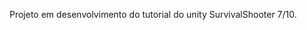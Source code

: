 Projeto em desenvolvimento do tutorial do unity SurvivalShooter 7/10.






































